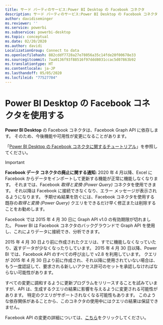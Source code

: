 ```yaml
---
title: サード パーティのサービス:Power BI Desktop の Facebook コネクタ
description: サード パーティのサービス:Power BI Desktop の Facebook コネクタ
author: davidiseminger
ms.reviewer: ''
ms.service: powerbi
ms.subservice: powerbi-desktop
ms.topic: conceptual
ms.date: 02/20/2020
ms.author: davidi
LocalizationGroup: Connect to data
ms.openlocfilehash: 882cddf7728a27e78056a35c14fde20f00678e33
ms.sourcegitcommit: 7aa0136f93f88516f97ddd8031ccac5d07863b92
ms.translationtype: HT
ms.contentlocale: ja-JP
ms.lasthandoff: 05/05/2020
ms.locfileid: "77527704"
---
```

# <a name="use-the-facebook-connector-for-power-bi-desktop"></a>Power BI Desktop の Facebook コネクタを使用する
**Power BI Desktop** の Facebook コネクタは、Facebook Graph API に依存します。 そのため、今後機能や可用性が変更になることがあります。

「[Power BI Desktop の Facebook コネクタに関するチュートリアル](desktop-tutorial-facebook-analytics.md)」を参照してください。

> [!IMPORTANT]
> **Facebook データ コネクタの廃止に関する通知:** 2020 年 4 月以降、Excel に Facebook からデータをインポートして更新する機能が正常に機能しなくなります。 それまでは、Facebook *取得と変換 (Power Query)* コネクタを使用できます。 それ以降は Facebook に接続できなくなり、エラー メッセージが表示されるようになります。 予期せぬ結果を防ぐには、Facebook コネクタを使用する既存の*取得と変換 (Power Query)* クエリをできるだけ早く修正または削除することをお勧めします。


Facebook では 2015 年 4 月 30 日に Graph API v1.0 の有効期限が切れました。 Power BI は Facebook コネクタのバックグラウンドで Graph API を使用し、これによりデータに接続でき、分析できます。

2015 年 4 月 30 日より前に作成されたクエリは、すでに機能しなくなっていたり、返すデータが少なくなったりしています。 2015 年 4 月 30 日以降、Power BI では、Facebook API のすべての呼び出しで v2.8 を利用しています。 クエリが 2015 年 4 月 30 日より前に作成され、それ以降に使用されていない場合は、もう一度認証して、要求される新しいアクセス許可のセットを承認しなければならない可能性があります。

すべての変更に調和するように更新プログラムをリリースすることを試みていますが、API は、生成するクエリの結果に影響を与えるように変更される可能性があります。 特定のクエリがサポートされなくなる可能性もあります。 このような依存関係があることから、このコネクタの使用中にはクエリの結果は保証できません。

Facebook API の変更の詳細については、[こちら](https://developers.facebook.com/docs/apps/changelog#v2_0)をクリックしてください。

